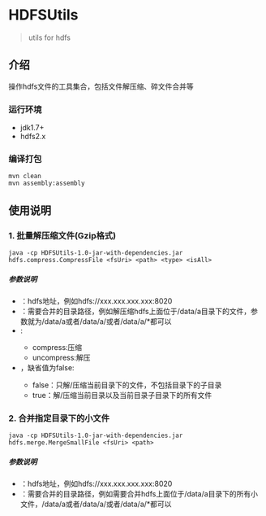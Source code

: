 # HDFSUtils

> utils for hdfs

## 介绍
操作hdfs文件的工具集合，包括文件解压缩、碎文件合并等

### 运行环境
- jdk1.7+
- hdfs2.x

### 编译打包

```
mvn clean 
mvn assembly:assembly
```

## 使用说明


### 1. 批量解压缩文件(Gzip格式)
```
java -cp HDFSUtils-1.0-jar-with-dependencies.jar hdfs.compress.CompressFile <fsUri> <path> <type> <isAll>
```

##### 参数说明
- <fsUri>：hdfs地址，例如hdfs://xxx.xxx.xxx.xxx:8020
- <path>：需要合并的目录路径，例如解压缩hdfs上面位于/data/a目录下的文件，参数就为/data/a或者/data/a/或者/data/a/*都可以
- <type>:
    - compress:压缩
    - uncompress:解压
- <isAll>，缺省值为false:
    - false：只解/压缩当前目录下的文件，不包括目录下的子目录   
    - true：解/压缩当前目录以及当前目录子目录下的所有文件
### 2. 合并指定目录下的小文件
```
java -cp HDFSUtils-1.0-jar-with-dependencies.jar hdfs.merge.MergeSmallFile <fsUri> <path>
```
##### 参数说明
- <fsUri>：hdfs地址，例如hdfs://xxx.xxx.xxx.xxx:8020
- <path>：需要合并的目录路径，例如需要合并hdfs上面位于/data/a目录下的所有小文件，/data/a或者/data/a/或者/data/a/*都可以
